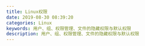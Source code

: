 ```yaml
---
title: Linux权限
date: 2019-08-30 08:39:20
categories: Linux
keywords: 用户、组、权限管理、文件的隐藏权限与默认权限
description: 用户、组、权限管理、文件的隐藏权限与默认权限
---
```


